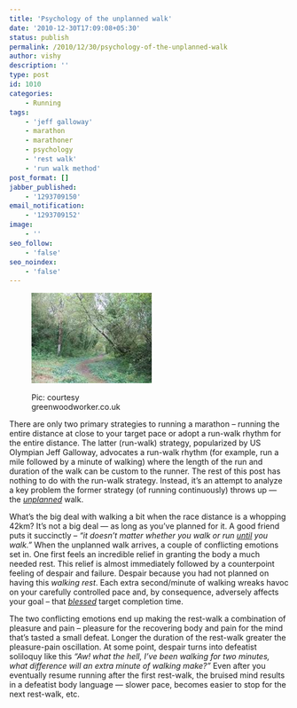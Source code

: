 ```yaml
---
title: 'Psychology of the unplanned walk'
date: '2010-12-30T17:09:08+05:30'
status: publish
permalink: /2010/12/30/psychology-of-the-unplanned-walk
author: vishy
description: ''
type: post
id: 1010
categories: 
    - Running
tags:
    - 'jeff galloway'
    - marathon
    - marathoner
    - psychology
    - 'rest walk'
    - 'run walk method'
post_format: []
jabber_published:
    - '1293709150'
email_notification:
    - '1293709152'
image:
    - ''
seo_follow:
    - 'false'
seo_noindex:
    - 'false'
---
```

<figure aria-describedby="caption-attachment-1835" class="wp-caption alignleft" id="attachment_1835" style="width: 217px">

[![](../../../../uploads/2010/12/trail_walk_greenwoodworker_co_uk.jpeg "trail_walk_greenwoodworker_co_uk")](http://www.ulaar.com/wp-content/uploads/2010/12/trail_walk_greenwoodworker_co_uk.jpeg)<figcaption class="wp-caption-text" id="caption-attachment-1835">Pic: courtesy greenwoodworker.co.uk</figcaption></figure>

There are only two primary strategies to running a marathon – running the entire distance at close to your target pace or adopt a run-walk rhythm for the entire distance. The latter (run-walk) strategy, popularized by US Olympian Jeff Galloway, advocates a run-walk rhythm (for example, run a mile followed by a minute of walking) where the length of the run and duration of the walk can be custom to the runner. The rest of this post has nothing to do with the run-walk strategy. Instead, it’s an attempt to analyze a key problem the former strategy (of running continuously) throws up — the <span style="text-decoration: underline;">*unplanned*</span> walk.

What’s the big deal with walking a bit when the race distance is a whopping 42km? It’s not a big deal — as long as you’ve planned for it. A good friend puts it succinctly – *“it doesn’t matter whether you walk or run <span style="text-decoration: underline;">until</span> you walk.”* When the unplanned walk arrives, a couple of conflicting emotions set in. One first feels an incredible relief in granting the body a much needed rest. This relief is almost immediately followed by a counterpoint feeling of despair and failure. Despair because you had not planned on having this *walking rest*. Each extra second/minute of walking wreaks havoc on your carefully controlled pace and, by consequence, adversely affects your goal – that <span style="text-decoration: underline;">*blessed*</span> target completion time.

The two conflicting emotions end up making the rest-walk a combination of pleasure and pain – pleasure for the recovering body and pain for the mind that’s tasted a small defeat. Longer the duration of the rest-walk greater the pleasure-pain oscillation. At some point, despair turns into defeatist soliloquy like this *“Aw! what the hell, I’ve been walking for two minutes, what difference will an extra minute of walking make?”* Even after you eventually resume running after the first rest-walk, the bruised mind results in a defeatist body language — slower pace, becomes easier to stop for the next rest-walk, etc.